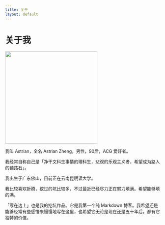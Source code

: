 ```yaml
---
title: 关于
layout: default
---
```


# 关于我

<img src="{{ site.url }}/Pic/avatar/Overwatch.jpg" height="300" width="300" />

我叫 Astrian，全名 Astrian Zheng，男性，90后，ACG 爱好者。

我经常自称自己是「净干文科生事情的理科生，悲观的乐观主义者，希望成为路人的铺路石」。

我出生于广东佛山，目前正在云南昆明读大学。

我比较喜欢折腾，挖过的坑比较多，不过最近已经尽力正在努力填满。希望能够填的满。

「写在边上」也是我的挖坑作品。它是我第一个纯 Markdown 博客。我希望还是能够经常有些感悟来慢慢地写在这里，也希望它无论是现在还是五十年后，都有它独特的价值。